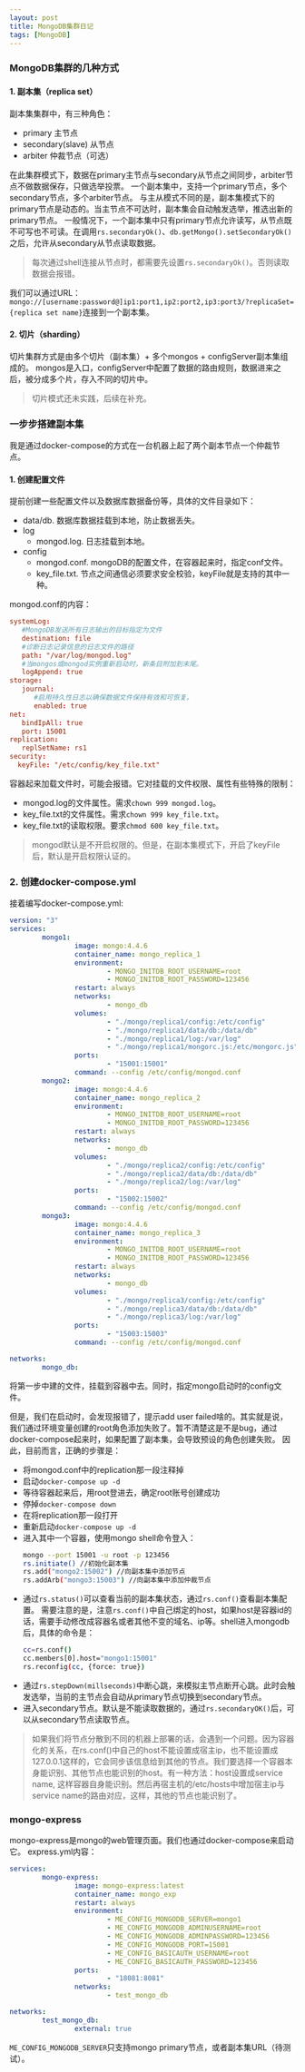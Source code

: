 ```yaml
---
layout: post
title: MongoDB集群日记
tags: [MongoDB]
---
```


### MongoDB集群的几种方式
#### 1. 副本集（replica set）
副本集集群中，有三种角色：
- primary 主节点
- secondary(slave) 从节点
- arbiter 仲裁节点（可选）

在此集群模式下，数据在primary主节点与secondary从节点之间同步，arbiter节点不做数据保存，只做选举投票。
一个副本集中，支持一个primary节点，多个secondary节点，多个arbiter节点。
与主从模式不同的是，副本集模式下的primary节点是动态的。当主节点不可达时，副本集会自动触发选举，推选出新的primary节点。
一般情况下，一个副本集中只有primary节点允许读写，从节点既不可写也不可读。在调用`rs.secondaryOk()`、`db.getMongo().setSecondaryOk()`之后，允许从secondary从节点读取数据。
> 每次通过shell连接从节点时，都需要先设置`rs.secondaryOk()`。否则读取数据会报错。

我们可以通过URL：	`mongo://[username:password@]ip1:port1,ip2:port2,ip3:port3/?replicaSet={replica set name}`连接到一个副本集。

#### 2. 切片（sharding）
切片集群方式是由多个切片（副本集）+ 多个mongos + configServer副本集组成的。
mongos是入口，configServer中配置了数据的路由规则，数据进来之后，被分成多个片，存入不同的切片中。
> 切片模式还未实践，后续在补充。

### 一步步搭建副本集
我是通过docker-compose的方式在一台机器上起了两个副本节点一个仲裁节点。
#### 1.  创建配置文件
提前创建一些配置文件以及数据库数据备份等，具体的文件目录如下：
- data/db. 数据库数据挂载到本地，防止数据丢失。
- log
	- mongod.log. 日志挂载到本地。
- config
	- mongod.conf. mongoDB的配置文件，在容器起来时，指定conf文件。
	- key_file.txt. 节点之间通信必须要求安全校验，keyFile就是支持的其中一种。

mongod.conf的内容：
```conf
systemLog:
   #MongoDB发送所有日志输出的目标指定为文件 
   destination: file
   #诊断日志记录信息的日志文件的路径 
   path: "/var/log/mongod.log"
   #当mongos或mongod实例重新启动时，新条目附加到末尾。
   logAppend: true
storage:
   journal:
      #启用持久性日志以确保数据文件保持有效和可恢复。 
      enabled: true
net:
   bindIpAll: true 
   port: 15001
replication:
   replSetName: rs1
security:
  keyFile: "/etc/config/key_file.txt"
```
容器起来加载文件时，可能会报错。它对挂载的文件权限、属性有些特殊的限制：
- mongod.log的文件属性。需求`chown 999 mongod.log`。
- key_file.txt的文件属性。需求`chown 999 key_file.txt`。
- key_file.txt的读取权限。要求`chmod 600 key_file.txt`。
> mongod默认是不开启权限的。但是，在副本集模式下，开启了keyFile后，默认是开启权限认证的。

### 2. 创建docker-compose.yml
接着编写docker-compose.yml:
```yaml
version: "3"
services:
        mongo1:
                image: mongo:4.4.6
                container_name: mongo_replica_1
                environment:
                        - MONGO_INITDB_ROOT_USERNAME=root
                        - MONGO_INITDB_ROOT_PASSWORD=123456
                restart: always
                networks:
                        - mongo_db
                volumes:
                        - "./mongo/replica1/config:/etc/config"
                        - "./mongo/replica1/data/db:/data/db"
                        - "./mongo/replica1/log:/var/log"
                        - "./mongo/replica1/mongorc.js:/etc/mongorc.js"
                ports:
                        - "15001:15001"
                command: --config /etc/config/mongod.conf
        mongo2:
                image: mongo:4.4.6
                container_name: mongo_replica_2
                environment:
                        - MONGO_INITDB_ROOT_USERNAME=root
                        - MONGO_INITDB_ROOT_PASSWORD=123456
                restart: always
                networks:
                        - mongo_db
                volumes:
                        - "./mongo/replica2/config:/etc/config"
                        - "./mongo/replica2/data/db:/data/db"
                        - "./mongo/replica2/log:/var/log"
                ports:
                        - "15002:15002"
                command: --config /etc/config/mongod.conf
        mongo3:
                image: mongo:4.4.6
                container_name: mongo_replica_3
                environment:
                        - MONGO_INITDB_ROOT_USERNAME=root
                        - MONGO_INITDB_ROOT_PASSWORD=123456
                restart: always
                networks:
                        - mongo_db
                volumes:
                        - "./mongo/replica3/config:/etc/config"
                        - "./mongo/replica3/data/db:/data/db"
                        - "./mongo/replica3/log:/var/log"
                ports:
                        - "15003:15003"
                command: --config /etc/config/mongod.conf

networks:
        mongo_db:
```
将第一步中建的文件，挂载到容器中去。同时，指定mongo启动时的config文件。

但是，我们在启动时，会发现报错了，提示add user failed啥的。其实就是说，我们通过环境变量创建的root角色添加失败了。暂不清楚这是不是bug，通过docker-compose起来时，如果配置了副本集，会导致预设的角色创建失败。
因此，目前而言，正确的步骤是：
- 将mongod.conf中的replication那一段注释掉
- 启动`docker-compose up -d`
- 等待容器起来后，用root登进去，确定root账号创建成功
- 停掉`docker-compose down`
- 在将replication那一段打开
- 重新启动`docker-compose up -d`
- 进入其中一个容器，使用mongo shell命令登入： 
	```bash
	mongo --port 15001 -u root -p 123456
	rs.initiate() //初始化副本集
	rs.add("mongo2:15002") //向副本集中添加节点
	rs.addArb("mongo3:15003") //向副本集中添加仲裁节点
	```
- 通过`rs.status()`可以查看当前的副本集状态，通过`rs.conf()`查看副本集配置。
	需要注意的是，注意`rs.conf()`中自己绑定的host，如果host是容器id的话，需要手动修改成容器名或者其他不变的域名、ip等。shell进入mongodb后，具体的命令是：
	```bash
	cc=rs.conf()
	cc.members[0].host="mongo1:15001"
	rs.reconfig(cc, {force: true})
	```
- 通过`rs.stepDown(millseconds)`中断心跳，来模拟主节点断开心跳。此时会触发选举，当前的主节点会自动从primary节点切换到secondary节点。
- 进入secondary节点。默认是不能读取数据的，通过`rs.secondaryOK()`后，可以从secondary节点读取节点。

> 如果我们将节点分散到不同的机器上部署的话，会遇到一个问题。因为容器化的关系，在rs.conf()中自己的host不能设置成宿主ip，也不能设置成127.0.0.1这样的，它会同步该信息给到其他的节点。我们要选择一个容器本身能识别、其他节点也能识别的host。有一种方法：host设置成service name, 这样容器自身能识别。然后再宿主机的/etc/hosts中增加宿主ip与service name的路由对应，这样，其他的节点也能识别了。

### mongo-express
mongo-express是mongo的web管理页面。我们也通过docker-compose来启动它。
express.yml内容：
```yaml
services:
        mongo-express:
                image: mongo-express:latest
                container_name: mongo_exp
                restart: always
                environment:
                        - ME_CONFIG_MONGODB_SERVER=mongo1
                        - ME_CONFIG_MONGODB_ADMINUSERNAME=root
                        - ME_CONFIG_MONGODB_ADMINPASSWORD=123456
                        - ME_CONFIG_MONGODB_PORT=15001
                        - ME_CONFIG_BASICAUTH_USERNAME=root
                        - ME_CONFIG_BASICAUTH_PASSWORD=123456
                ports:
                        - "18081:8081"
                networks:
                        - test_mongo_db

networks:
        test_mongo_db:
                external: true
```

`ME_CONFIG_MONGODB_SERVER`只支持mongo primary节点，或者副本集URL（待测试）。
